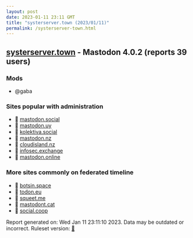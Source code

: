 ```yaml
---
layout: post
date: 2023-01-11 23:11 GMT
title: "systerserver.town (2023/01/11)"
permalink: /systerserver-town.html
---
```



## [systerserver.town](https://systerserver.town) - Mastodon 4.0.2 (reports 39 users)

### Mods
 * @gaba

### Sites popular with administration

* 🐘 [mastodon.social](/mastodon-social.html)
* 🐘 [mastodon.uy](/mastodon-uy.html)
* 🐘 [kolektiva.social](/kolektiva-social.html)
* 🐘 [mastodon.nz](/mastodon-nz.html)
* 🐘 [cloudisland.nz](/cloudisland-nz.html)
* 🐘 [infosec.exchange](/infosec-exchange.html)
* 🐘 [mastodon.online](/mastodon-online.html)

### More sites commonly on federated timeline

* 🐘 [botsin.space](/botsin-space.html)
* 🐘 [todon.eu](/todon-eu.html)
* 🐘 [squeet.me](/squeet-me.html)
* 🐘 [mastodont.cat](/mastodont-cat.html)
* 🐘 [social.coop](/social-coop.html)

Report generated on: Wed Jan 11 23:11:10 2023. Data may be outdated or incorrect.
Ruleset version: [🧁](/version-cupcake)

